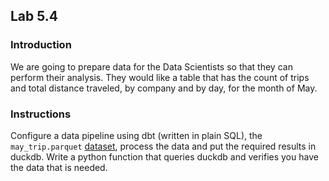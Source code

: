 ## Lab 5.4

### Introduction
We are going to prepare data for the Data Scientists so that they can perform their analysis. They would like a table that has the count of trips and total distance traveled, by company and by day, for the month of May. 

### Instructions
Configure a data pipeline using dbt (written in plain SQL), the `may_trip.parquet` [dataset](https://drive.google.com/file/d/11qJVg5li8QBc03kyHDnsuNNcYgoXoe8R/view?usp=drive_link), process the data and put the required results in duckdb.  Write a python function that queries duckdb and verifies you have the data that is needed. 
